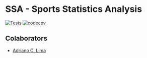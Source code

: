 # SSA - Sports Statistics Analysis

[![Tests](https://github.com/acardosolima/sports_betting/actions/workflows/test.yml/badge.svg)](https://github.com/acardosolima/sports_betting/actions/workflows/test.yml)
[![codecov](https://codecov.io/gh/acardosolima/sports_betting/graph/badge.svg?token=msMMeYnNCY)](https://codecov.io/gh/acardosolima/sports_betting)

## Colaborators

- [Adriano C. Lima](mailto:adrianocardoso1991@gmail.com)